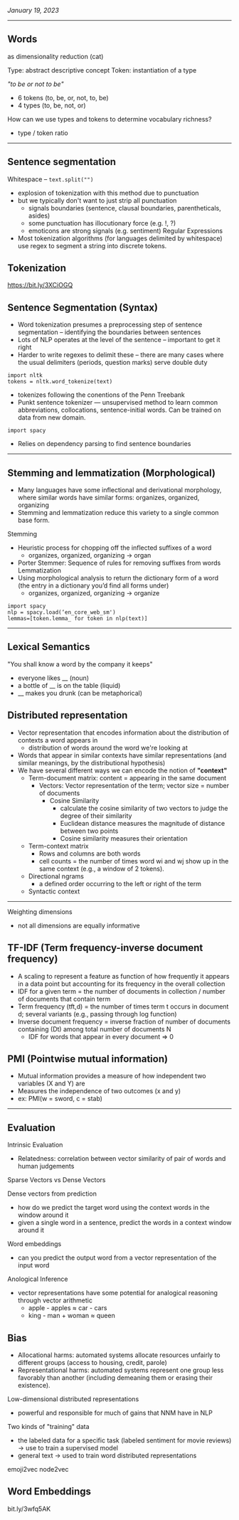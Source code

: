 *January 19, 2023*

---

## Words
as dimensionality reduction (cat)

Type: abstract descriptive concept
Token: instantiation of a type

*"to be or not to be"*
- 6 tokens (to, be, or, not, to, be)
- 4 types (to, be, not, or)

How can we use types and tokens to determine vocabulary richness?
- type / token ratio

---

## Sentence segmentation
Whitespace – `text.split("")`
- explosion of tokenization with this method due to punctuation
- but we typically don't want to just strip all punctuation
	- signals boundaries (sentence, clausal boundaries, parentheticals, asides)
	- some punctuation has illocutionary force (e.g. !, ?)
	- emoticons are strong signals (e.g. sentiment)
Regular Expressions
- Most tokenization algorithms (for languages delimited by whitespace) use regex to segment a string into discrete tokens.
## Tokenization
https://bit.ly/3XCiOGQ

## Sentence Segmentation (Syntax)
- Word tokenization presumes a preprocessing step of sentence segmentation – identifying the boundaries between sentences
- Lots of NLP operates at the level of the sentence – important to get it right
- Harder to write regexes to delimit these – there are many cases where the usual delimiters (periods, question marks) serve double duty
```
import nltk
tokens = nltk.word_tokenize(text)
```
- tokenizes following the conentions of the Penn Treebank
- Punkt sentence tokenizer — unsupervised method to learn common abbreviations, collocations, sentence-initial words. Can be trained on data from new domain.
```
import spacy
```
- Relies on dependency parsing to find sentence boundaries

---

## Stemming and lemmatization (Morphological)
- Many languages have some inflectional and derivational morphology, where similar words have similar forms: organizes, organized, organizing
- Stemming and lemmatization reduce this variety to a single common base form.

Stemming
- Heuristic process for chopping off the inflected suffixes of a word
	- organizes, organized, organizing → organ
- Porter Stemmer: Sequence of rules for removing suffixes from words
Lemmatization
- Using morphological analysis to return the dictionary form of a word (the entry in a dictionary you’d find all forms under)
	- organizes, organized, organizing → organize
```
import spacy
nlp = spacy.load(‘en_core_web_sm')
lemmas=[token.lemma_ for token in nlp(text)]
```

---

## Lexical Semantics

"You shall know a word by the company it keeps"
- everyone likes __ (noun)
- a bottle of __ is on the table (liquid)
- __ makes you drunk (can be metaphorical)

## Distributed representation
- Vector representation that encodes information about the distribution of contexts a word appears in
	- distribution of words around the word we're looking at
- Words that appear in similar contexts have similar representations (and similar meanings, by the distributional hypothesis)
- We have several different ways we can encode the notion of **"context"**
	- Term-document matrix: content = appearing in the same document
		- Vectors: Vector representation of the term; vector size = number of documents
			- Cosine Similarity
				- calculate the cosine similarity of two vectors to judge the degree of their similarity
				- Euclidean distance measures the magnitude of distance between two points
				- Cosine similarity measures their orientation
	- Term-context matrix
		- Rows and columns are both words
		- cell counts = the number of times word wi and wj show up in the same context (e.g., a window of 2 tokens).
	- Directional ngrams
		- a defined order occurring to the left or right of the term
	- Syntactic context

---

Weighting dimensions
- not all dimensions are equally informative
## TF-IDF (Term frequency-inverse document frequency)
- A scaling to represent a feature as function of how frequently it appears in a data point but accounting for its frequency in the overall collection
- IDF for a given term = the number of documents in collection / number of documents that contain term
- Term frequency (tft,d) = the number of times term t occurs in document d; several variants (e.g., passing through log function)
- Inverse document frequency = inverse fraction of number of documents containing (Dt) among total number of documents N
	- IDF for words that appear in every document => 0
## PMI (Pointwise mutual information)
- Mutual information provides a measure of how independent two variables (X and Y) are
- Measures the independence of two outcomes (x and y)
- ex: PMI(w = sword, c = stab)

---

## Evaluation

Intrinsic Evaluation
- Relatedness: correlation between vector similarity of pair of words and human judgements

Sparse Vectors vs Dense Vectors

Dense vectors from prediction
- how do we predict the target word using the context words in the window around it 
- given a single word in a sentence, predict the words in a context window around it

Word embeddings
- can you predict the output word from a vector representation of the input word

Anological Inference
- vector representations have some potential for analogical reasoning through vector arithmetic
	- apple - apples ≈ car - cars
	- king - man + woman ≈ queen


## Bias
- Allocational harms: automated systems allocate resources unfairly to different groups (access to housing, credit, parole)
- Representational harms: automated systems represent one group less favorably than another (including demeaning them or erasing their existence).

Low-dimensional distributed representations
- powerful and responsible for much of gains that NNM have in NLP


Two kinds of "training" data
- the labeled data for a specific task (labeled sentiment for movie reviews) -> use to train a supervised model
- general text -> used to train word distributed representations

emoji2vec
node2vec

## Word Embeddings
bit.ly/3wfq5AK